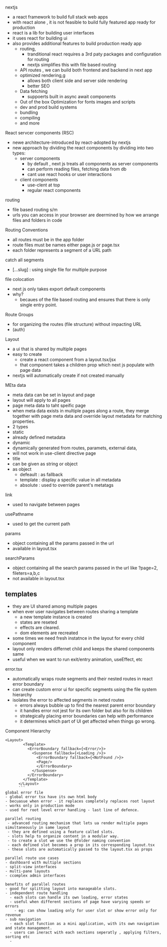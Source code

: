 nextjs

- a react framework to build full stack web apps
- with react alone , it is not feasible to build fully featured app ready for production
- react is a lib for building user interfaces
- it uses react for building ui
- also provides additional features to build production ready app
  - routing,
    - tranditional react requires a 3rd paty packages and configuration for routing
    - nextjs simplifies this with file based routing
  - API routes , we can build both frontend and backend in next app
  - optimized rendering,g
    - allows both client side and server side rendering
    - better SEO
  - Data fetching
    - suppoerts built in async await components
  - Out of the box Optimization for fonts images and scripts
  - dev and prod build systems
  - bundling
  - compiling
  - and more

React servcer components (RSC)

- newe architecture-introduced by react-adopted by nextjs
- new approach by dividing the react components by dividing into two types:
  - server components
    - by default , next js treats all components as server components
    - can perform reading files, fetching data from db
    - cant use react hooks or user interactions
  - client components
    - use-clent at top
    - regular react components

routing

- file based routing s/m
- urls you can access in your browser are deermined by how we arrange files and folders in code

Routing Conventions

- all routes must be in the app folder
- route files must be names either page.js or page.tsx
- each folder represents a segment of a URL path

catch all segments

- [...slug] : using single file for multiple purpose

file colocation

- next js only takes export default components
- why?
  - becaues of the file based routing and ensures that there is only single entry point.

Route Groups

- for organizing the routes (file structure) without impacting URL
- (auth)

Layout

- a ui that is shared by multiple pages
- easy to create
  - create a react component from a layout.tsx/jsx
  - that component takes a children prop which next js populate with page data
- nextjs will automatically create if not created manually

MEta data

- meta data can be set in layout and page
- layout will apply to all pages
- page meta data to taht speific page
- when meta data exists in multiple pages along a route, they merge together with page meta data and override layout metadata for matching properties.
- 2 types
- static
- already defined metadata
- dynamic
- dynamically generated from routes, paramets, external data,
- will not work in use-client directive page
- title
- can be given as string or object
- as object
  - defeault : as fallback
  - template : display a specific value in all metadata
  - absolute : used to override parent's metatags

link

- used to navigate between pages

usePathname

- used to get the current path

params

- object containing all the params passed in the url
- available in layout.tsx

searchParams

- object containing all the search params passed in the url like ?page=2, fileters=a,b,c
- not available in layout.tsx

## templates

- they are UI shared among multiple pages
- when ever user navigates between routes sharing a template
  - a new template instance is created
  - states are reseted
  - effects are cleared.
  - dom elements are recreated
- some times we need fresh instatnce in the layout for every child component
- layout only renders differnet child and keeps the shared components same
- useful when we want to run exit/entry animation, useEffect, etc

error.tsx

- automatically wraps route segments and their nested routes in react error boundary
- can create custom error ui for specific segments using the file system hierarchy
- isolates the error to affected segments
  in neted routes
  - errors always bubble up to find the nearest parent error boundary
  - it handles error not jest for its own folder but also for its children
  - strategically placing error boundaries can help with performance
  - it determines which part of UI get affected when things go wrong.

Component Hierarchy

````
<Layout>
        <Template>
          <ErrorBoundary fallback={<Error/>}>
            <Suspense fallback={<Loading />}>
              <ErrorBoundary fallback={<NotFound />}>
              <Page/>
              </ErrorBoundary>
            </Suspense>
          </ErrorBoundary>
        </Template>
      </Layout>
      ```
global error file
- global error tsx have its own html body
- becuasue when error - it replaces completely replaces root layout
- works only in production mode
- used for root level error handling - last line of defence.

parallel routing
 - advanced routing mechanism that lets ua render multiple pages simultaneously in same layout
 - they are defined using a feature called slots.
 - slots help to organize content in a modular way.
 - to create a slot we use the @folder naming convention
 - each defined slot becomes a prop in its corresponding layout.tsx
 - these slots are automatically passed to the layout.tsx as props

parallel route use cases
- dashboard with multiple sections
- split-view interfaces
- multi-pane layouts
- ccomplex admin interfaces

benefits of parallel routes
- good for splitting layout into manageable slots.
- independent route handling
  - each slots can handle its own loading, error states
  - useful when different sections of page have varying speeds or errors
    - eg: can show loading only for user slot or show error only for revenue
- sub navigation
  - each slot function as a mini application, with its own navigation and state management.
  - users can ineract with each sections seperatly , applying filters, sorting etc
  -
````
